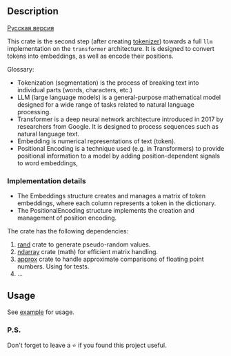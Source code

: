 ## Description

[Русская версия](README.ru.md)

This crate is the second step (after creating [tokenizer](https://github.com/Ave-Sergeev/Tokenomicon)) towards a full
`llm` implementation on the `transformer` architecture.
It is designed to convert tokens into embeddings, as well as encode their positions.

Glossary:

- Tokenization (segmentation) is the process of breaking text into individual parts (words, characters, etc.)
- LLM (large language models) is a general-purpose mathematical model designed for a wide range of tasks related to
  natural language processing.
- Transformer is a deep neural network architecture introduced in 2017 by researchers from Google. It is designed to
  process sequences such as natural language text.
- Embedding is numerical representations of text (token).
- Positional Encoding is a technique used (e.g. in Transformers) to provide positional information to a model by adding
  position-dependent signals to word embeddings,

### Implementation details

- The Embeddings structure creates and manages a matrix of token embeddings, where each column represents a token in the
  dictionary.
- The PositionalEncoding structure implements the creation and management of position encoding.

The crate has the following dependencies:

1) [rand](https://github.com/rust-random/rand) crate to generate pseudo-random values.
2) [ndarray](https://github.com/rust-ndarray/ndarray) crate (math) for efficient matrix handling.
3) [approx](https://github.com/brendanzab/approx) crate to handle approximate comparisons of floating point numbers. Using for tests.
4) ...

## Usage
See [example](/example/src/main.rs) for usage.

### P.S.

Don't forget to leave a ⭐ if you found this project useful.

